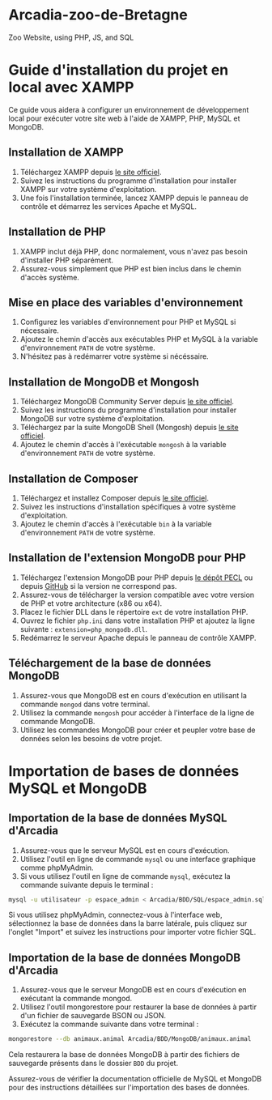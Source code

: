 # Arcadia-zoo-de-Bretagne
Zoo Website, using PHP, JS, and SQL

# Guide d'installation du projet en local avec XAMPP

Ce guide vous aidera à configurer un environnement de développement local pour exécuter votre site web à l'aide de XAMPP, PHP, MySQL et MongoDB.

## Installation de XAMPP

1. Téléchargez XAMPP depuis [le site officiel](https://www.apachefriends.org/index.html).
2. Suivez les instructions du programme d'installation pour installer XAMPP sur votre système d'exploitation.
3. Une fois l'installation terminée, lancez XAMPP depuis le panneau de contrôle et démarrez les services Apache et MySQL.

## Installation de PHP

1. XAMPP inclut déjà PHP, donc normalement, vous n'avez pas besoin d'installer PHP séparément.
2. Assurez-vous simplement que PHP est bien inclus dans le chemin d'accès système.

## Mise en place des variables d'environnement

1. Configurez les variables d'environnement pour PHP et MySQL si nécessaire.
2. Ajoutez le chemin d'accès aux exécutables PHP et MySQL à la variable d'environnement `PATH` de votre système.
3. N'hésitez pas à redémarrer votre système si nécéssaire.

## Installation de MongoDB et Mongosh

1. Téléchargez MongoDB Community Server depuis [le site officiel](https://www.mongodb.com/try/download/community).
2. Suivez les instructions du programme d'installation pour installer MongoDB sur votre système d'exploitation.
3. Téléchargez par la suite MongoDB Shell (Mongosh) depuis [le site officiel](https://www.mongodb.com/docs/mongodb-shell/).
4. Ajoutez le chemin d'accès à l'exécutable `mongosh` à la variable d'environnement `PATH` de votre système.

## Installation de Composer

1. Téléchargez et installez Composer depuis [le site officiel](https://getcomposer.org/download/).
2. Suivez les instructions d'installation spécifiques à votre système d'exploitation.
3. Ajoutez le chemin d'accès à l'exécutable `bin` à la variable d'environnement `PATH` de votre système.

## Installation de l'extension MongoDB pour PHP

1. Téléchargez l'extension MongoDB pour PHP depuis [le dépôt PECL](https://pecl.php.net/package/mongodb) ou depuis [GitHub](https://github.com/mongodb/mongo-php-driver/releases) si la version ne correspond pas.
2. Assurez-vous de télécharger la version compatible avec votre version de PHP et votre architecture (x86 ou x64).
3. Placez le fichier DLL dans le répertoire `ext` de votre installation PHP.
4. Ouvrez le fichier `php.ini` dans votre installation PHP et ajoutez la ligne suivante : `extension=php_mongodb.dll`.
5. Redémarrez le serveur Apache depuis le panneau de contrôle XAMPP.

## Téléchargement de la base de données MongoDB

1. Assurez-vous que MongoDB est en cours d'exécution en utilisant la commande `mongod` dans votre terminal.
2. Utilisez la commande `mongosh` pour accéder à l'interface de la ligne de commande MongoDB.
3. Utilisez les commandes MongoDB pour créer et peupler votre base de données selon les besoins de votre projet.


# Importation de bases de données MySQL et MongoDB

## Importation de la base de données MySQL d'Arcadia

1. Assurez-vous que le serveur MySQL est en cours d'exécution.
2. Utilisez l'outil en ligne de commande `mysql` ou une interface graphique comme phpMyAdmin.
3. Si vous utilisez l'outil en ligne de commande `mysql`, exécutez la commande suivante depuis le terminal :

```bash
mysql -u utilisateur -p espace_admin < Arcadia/BDD/SQL/espace_admin.sql
```
    
Si vous utilisez phpMyAdmin, connectez-vous à l'interface web, sélectionnez la base de données dans la barre latérale, puis cliquez sur l'onglet "Import" et suivez les instructions pour importer votre fichier SQL.

## Importation de la base de données MongoDB d'Arcadia

1. Assurez-vous que le serveur MongoDB est en cours d'exécution en exécutant la commande mongod.
2. Utilisez l'outil mongorestore pour restaurer la base de données à partir d'un fichier de sauvegarde BSON ou JSON.
3. Exécutez la commande suivante dans votre terminal :

```bash
mongorestore --db animaux.animal Arcadia/BDD/MongoDB/animaux.animal
```

Cela restaurera la base de données MongoDB à partir des fichiers de sauvegarde présents dans le dossier `BDD` du projet.

Assurez-vous de vérifier la documentation officielle de MySQL et MongoDB pour des instructions détaillées sur l'importation des bases de données.

